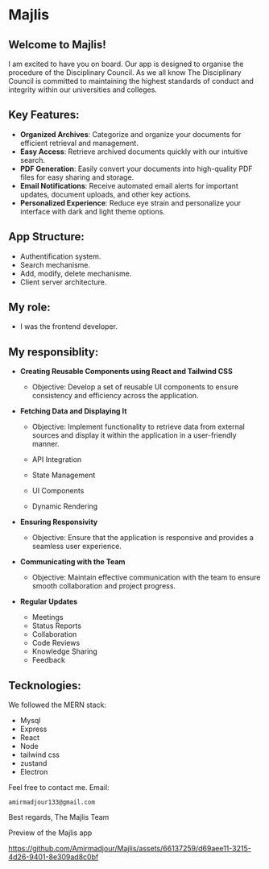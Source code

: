 # Majlis

## Welcome to Majlis!

I am excited to have you on board. Our app is designed to organise the procedure of the Disciplinary Council. As we all know The Disciplinary Council is committed to maintaining the highest standards of conduct and integrity within our universities and colleges.

## Key Features:
- **Organized Archives**: Categorize and organize your documents for efficient retrieval and management.
- **Easy Access**: Retrieve archived documents quickly with our intuitive search.
- **PDF Generation**: Easily convert your documents into high-quality PDF files for easy sharing and storage.
- **Email Notifications**: Receive automated email alerts for important updates, document uploads, and other key actions.
- **Personalized Experience**: Reduce eye strain and personalize your interface with dark and light theme options.

## App Structure:
- Authentification system.
- Search mechanisme.
- Add, modify, delete mechanisme.
- Client server architecture.

## My role:
- I was the frontend developer.

## My responsiblity:
- **Creating Reusable Components using React and Tailwind CSS**
  - Objective: Develop a set of reusable UI components to ensure consistency and efficiency across the application.

- **Fetching Data and Displaying It**
  - Objective: Implement functionality to retrieve data from external sources and display it within the application in a user-friendly manner.

  - API Integration
  - State Management
  - UI Components
  - Dynamic Rendering

- **Ensuring Responsivity**
  - Objective: Ensure that the application is responsive and provides a seamless user experience.

- **Communicating with the Team**
  - Objective: Maintain effective communication with the team to ensure smooth collaboration and project progress.

- **Regular Updates**
  - Meetings
  - Status Reports
  - Collaboration
  - Code Reviews
  - Knowledge Sharing
  - Feedback

## Tecknologies:
We followed the MERN stack:

- Mysql
- Express
- React
- Node
- tailwind css
- zustand
- Electron

Feel free to contact me.
Email:
```
amirmadjour133@gmail.com
```

Best regards,
The Majlis Team

Preview of the Majlis app



https://github.com/Amirmadjour/Majlis/assets/66137259/d69aee11-3215-4d26-9401-8e309ad8c0bf



